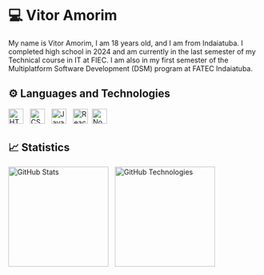 # 💻 Vitor Amorim

My name is Vitor Amorim, I am 18 years old, and I am from Indaiatuba. I completed high school in 2024 and am currently in the last semester of my Technical course in IT at FIEC. I am also in my first semester of the Multiplatform Software Development (DSM) program at FATEC Indaiatuba.

## ⚙️ Languages and Technologies
<img align="left" alt="HTML" title="HTML" width="30px" style="padding-right: 10px" src="https://cdn.jsdelivr.net/gh/devicons/devicon@latest/icons/html5/html5-original.svg" />


<img align="left" alt="CSS" title="CSS" width="30px" style="padding-right: 10px" src="https://cdn.jsdelivr.net/gh/devicons/devicon@latest/icons/css3/css3-original.svg" />


<img align="left" alt="JavaScript" title="JavaScript"  width="30px" style="padding-right: 10px" src="https://cdn.jsdelivr.net/gh/devicons/devicon@latest/icons/javascript/javascript-original.svg" />


<img align="left" alt="React" title="React" width="30px" style="padding-right: 5px" src="https://cdn.jsdelivr.net/gh/devicons/devicon@latest/icons/react/react-original.svg" />


<img align="left" alt="NodeJs" title="NodeJs" width="30px" style="padding-right: 10px" src="https://cdn.jsdelivr.net/gh/devicons/devicon@latest/icons/nodejs/nodejs-original.svg" />

<br />
<br />

## 📈 Statistics

<img align="left" alt="GitHub Stats" height="200" style="padding-right: 10px" src="https://github-readme-stats.vercel.app/api?username=VitorrAmorim&show_icons=true&theme=radical&include_all_commits=true" />


<img align="left" alt="GitHub Technologies" height="200" style="padding-right: 10px" src="https://github-readme-stats.vercel.app/api/top-langs/?username=anuraghazra&show_icons=true&theme=radical&include_all_commits=true&layout=compact&custom_title=Technologies&langs_count=8" />
